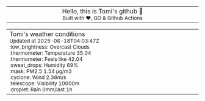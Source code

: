 
<div align="center">
<table>
<tbody>
<td align="center">
<img width="2000" height="0"><br>
Hello, this is Tomi's github 👋<br>
<sup>Built with ❤️, GO & Github Actions</sup><br>
<img width="2000" height="0">
</td>
</tbody>
</table>
</div>
<table>
<tbody>
<td align="left">
<img width="2000" height="0"><br>
Tomi's weather conditions<br>
<sup>Updated at 2025-06-18T04:03:47Z</sup><br>
<sup>:low_brightness: Overcast Clouds</sup><br>
<sup>:thermometer: Temperature 35.04 </sup><br>
<sup>:thermometer: Feels like 42.04</sup><br>
<sup>:sweat_drops: Humidity 69%</sup><br>
<sup>:mask: PM2.5 1.54 μg/m3</sup><br>
<sup>:cyclone: Wind 2.36m/s </sup><br>
<sup>:telescope: Visibility 10000m </sup><br>
<sup>:droplet: Rain 0mm/last 1h </sup><br>
<img width="2000" height="0">
</td>
<td align="left">
<img width="2000" height="0"><br>
<br>
<img width="2000" height="0">
</td>
</tbody>
</table>
</div>
    
